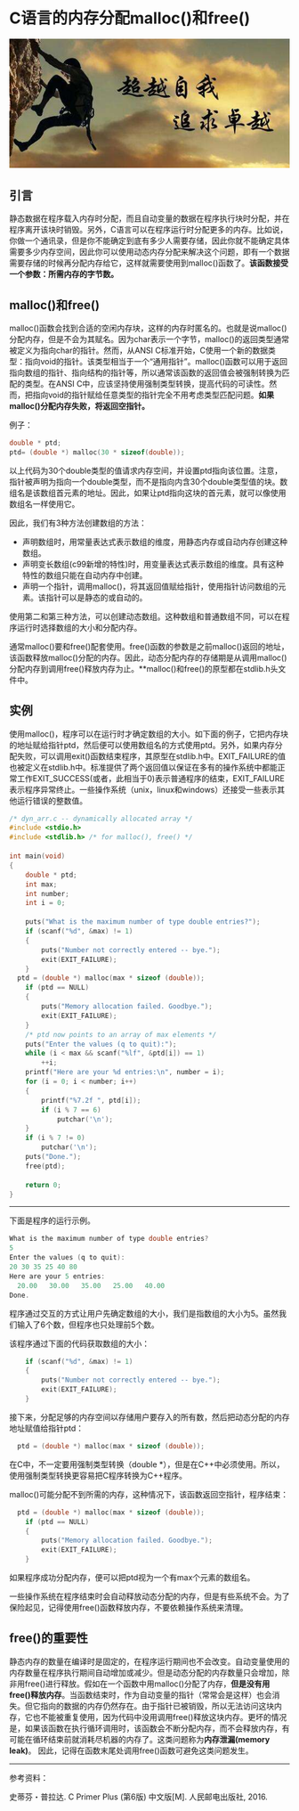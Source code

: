 # C语言的内存分配malloc()和free()

<center>

<img src="image\超越自我追求卓越.jpg">

</center>

## 引言

静态数据在程序载入内存时分配，而且自动变量的数据在程序执行块时分配，并在程序离开该块时销毁。另外，C语言可以在程序运行时分配更多的内存。比如说，你做一个通讯录，但是你不能确定到底有多少人需要存储，因此你就不能确定具体需要多少内存空间，因此你可以使用动态内存分配来解决这个问题，即有一个数据需要存储的时候再分配内存给它，这样就需要使用到malloc()函数了。**该函数接受一个参数：所需内存的字节数。** 

## malloc()和free()

malloc()函数会找到合适的空闲内存块，这样的内存时匿名的。也就是说malloc()分配内存，但是不会为其赋名。因为char表示一个字节，malloc()的返回类型通常被定义为指向char的指针。然而，从ANSI C标准开始，C使用一个新的数据类型：指向void的指针。该类型相当于一个“通用指针”。malloc()函数可以用于返回指向数组的指针、指向结构的指针等，所以通常该函数的返回值会被强制转换为匹配的类型。在ANSI C中，应该坚持使用强制类型转换，提高代码的可读性。然而，把指向void的指针赋给任意类型的指针完全不用考虑类型匹配问题。**如果malloc()分配内存失败，将返回空指针。**

例子：

```c
double * ptd;
ptd= (double *) malloc(30 * sizeof(double));
```

以上代码为30个double类型的值请求内存空间，并设置ptd指向该位置。注意，指针被声明为指向一个double类型，而不是指向内含30个double类型值的块。数组名是该数组首元素的地址。因此，如果让ptd指向这块的首元素，就可以像使用数组名一样使用它。

因此，我们有3种方法创建数组的方法：

- 声明数组时，用常量表达式表示数组的维度，用静态内存或自动内存创建这种数组。
- 声明变长数组(c99新增的特性)时，用变量表达式表示数组的维度。具有这种特性的数组只能在自动内存中创建。
- 声明一个指针，调用malloc()，将其返回值赋给指针，使用指针访问数组的元素。该指针可以是静态的或自动的。

使用第二和第三种方法，可以创建动态数组。这种数组和普通数组不同，可以在程序运行时选择数组的大小和分配内存。

通常malloc()要和free()配套使用。free()函数的参数是之前malloc()返回的地址，该函数释放malloc()分配的内存。因此，动态分配内存的存储期是从调用malloc()分配内存到调用free()释放内存为止。**malloc()和free()的原型都在stdlib.h头文件中。

## 实例

使用malloc()，程序可以在运行时才确定数组的大小。如下面的例子，它把内存块的地址赋给指针ptd，然后便可以使用数组名的方式使用ptd。另外，如果内存分配失败，可以调用exit()函数结束程序，其原型在stdlib.h中。EXIT_FAILURE的值也被定义在stdlib.h中。标准提供了两个返回值以保证在多有的操作系统中都能正常工作EXIT_SUCCESS(或者，此相当于0)表示普通程序的结束，EXIT_FAILURE表示程序异常终止。一些操作系统（unix，linux和windows）还接受一些表示其他运行错误的整数值。

```c
/* dyn_arr.c -- dynamically allocated array */
#include <stdio.h>
#include <stdlib.h> /* for malloc(), free() */

int main(void)
{
    double * ptd;
    int max;
    int number;
    int i = 0;
    
    puts("What is the maximum number of type double entries?");
    if (scanf("%d", &max) != 1)
    {
        puts("Number not correctly entered -- bye.");
        exit(EXIT_FAILURE);
    }
  ptd = (double *) malloc(max * sizeof (double));
    if (ptd == NULL)
    {
        puts("Memory allocation failed. Goodbye.");
        exit(EXIT_FAILURE);
    }
    /* ptd now points to an array of max elements */
    puts("Enter the values (q to quit):");
    while (i < max && scanf("%lf", &ptd[i]) == 1)
        ++i;
    printf("Here are your %d entries:\n", number = i);
    for (i = 0; i < number; i++)
    {
        printf("%7.2f ", ptd[i]);
        if (i % 7 == 6)
            putchar('\n');
    }
    if (i % 7 != 0)
        putchar('\n');
    puts("Done.");
    free(ptd);
    
    return 0;
}
```

-------

下面是程序的运行示例。

```c
What is the maximum number of type double entries?
5
Enter the values (q to quit):
20 30 35 25 40 80
Here are your 5 entries:
  20.00   30.00   35.00   25.00   40.00
Done.
```



程序通过交互的方式让用户先确定数组的大小，我们是指数组的大小为5。虽然我们输入了6个数，但程序也只处理前5个数。



该程序通过下面的代码获取数组的大小：

```c
    if (scanf("%d", &max) != 1)
    {
        puts("Number not correctly entered -- bye.");
        exit(EXIT_FAILURE);
    }
```

接下来，分配足够的内存空间以存储用户要存入的所有数，然后把动态分配的内存地址赋值给指针ptd：

```c
  ptd = (double *) malloc(max * sizeof (double));
```

在C中，不一定要用强制类型转换（double *），但是在C++中必须使用。所以，使用强制类型转换更容易把C程序转换为C++程序。

malloc()可能分配不到所需的内存，这种情况下，该函数返回空指针，程序结束：

```c
  ptd = (double *) malloc(max * sizeof (double));
    if (ptd == NULL)
    {
        puts("Memory allocation failed. Goodbye.");
        exit(EXIT_FAILURE);
    }
```

如果程序成功分配内存，便可以把ptd视为一个有max个元素的数组名。

一些操作系统在程序结束时会自动释放动态分配的内存，但是有些系统不会。为了保险起见，记得使用free()函数释放内存，不要依赖操作系统来清理。

## free()的重要性

静态内存的数量在编译时是固定的，在程序运行期间也不会改变。自动变量使用的内存数量在程序执行期间自动增加或减少。但是动态分配的内存数量只会增加，除非用free()进行释放。假如在一个函数中用malloc()分配了内存，**但是没有用free()释放内存**。当函数结束时，作为自动变量的指针（常常会是这样）也会消失。但它指向的数据的内存仍然存在。由于指针已被销毁，所以无法访问这块内存，它也不能被重复使用，因为代码中没用调用free()释放这块内存。更坏的情况是，如果该函数在执行循环调用时，该函数会不断分配内存，而不会释放内存，有可能在循环结束前就消耗尽机器的内存了。这类问题称为**内存泄漏(memory leak)**。 因此，记得在函数末尾处调用free()函数可避免这类问题发生。



----

参考资料：

史蒂芬・普拉达. C Primer Plus (第6版) 中文版[M]. 人民邮电出版社, 2016.